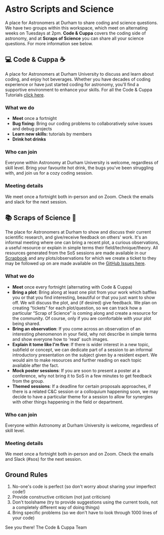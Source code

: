# Astro Scripts and Science 
A place for Astronomers at Durham to share coding and science questions.  We have two groups within this workspace, which meet on alternating weeks on Tuesdays at 2pm.  **Code & Cuppa** covers the coding side of astronomy, and at **Scraps of Science** you can share all your science questions.  For more information see below.

## :computer: Code & Cuppa :coffee:

A place for Astronomers at Durham University to discuss and learn about coding, and enjoy hot beverages.  Whether you have decades of coding experience or have just started coding for astronomy, you'll find a supportive environment to enhance your skills.  For all the Code & Cuppa Tutorials [click here](https://github.com/Code-Cuppa/CnC-Tutorials).

### What we do
- **Meet** once a fortnight
- **Bug fixing:** Bring our coding problems to collaboratively solve issues and debug projects
- **Learn new skills:** tutorials by members
- **Drink hot drinks**

### Who can join
Everyone within Astronomy at Durham University is welcome, regardless of skill level.  Bring your favourite hot drink, the bugs you've been struggling with, and join us for a cozy coding session.

### Meeting details
We meet once a fortnight both in-person and on Zoom.  Check the emails and slack for the next session.



## :books: Scraps of Science :telescope:

The place for Astronomers at Durham to show and discuss their current scientific research, and give/receive feedback on others' work. It's an informal meeting where one can bring a recent plot, a curious observations, a useful resource or explain in simple terms their field/technique/theory. All resources generated from the SoS sessions are made available in our [Scrapbook](https://github.com/Code-Cuppa/SoS-Scrapbook) and any plots/observations for which we create a ticket to they may be followed up on are made available on the [GitHub Issues here](https://github.com/Code-Cuppa/SoS-Plot-Tickets/issues).


### What we do
- **Meet** once every fortnight (alternating with Code & Cuppa)
- **Bring a plot**: Bring along at least one plot from your work which baffles you or that you find interesting, beautiful or that you just want to show off. We will discuss the plot, and (if desired) give feedback. We plan on creating “tickets” for each plot/question, so we can track how a particular “Scrap of Science” is coming along and create a resource for the community. Of course, only if you are comfortable with your plot being shared.
- **Bring an observation**:  If you come across an observation of an interesting phenomenon in your field, why not describe in simple terms and show everyone how to 'read' such images.
- **Explain it tome like I'm five**:  If there is wider interest in a new topic, subfield or concept, we can dedicate part of a session to an informal introductory presentation on the subject given by a resident expert. We would aim to make resources and further reading on each topic available after the fact.
- **Mock poster sessions**: If you are soon to present a poster at a conference, why not bring it to SoS in a few minutes to get feedback from the group.
- **Themed sessions**: If a deadline for certain proposals approaches, if there is a related C&C session or a colloquium happening soon, we may decide to have a particular theme for a session to allow for synergies with other things happening in the field or department.

### Who can join
Everyone within Astronomy at Durham University is welcome, regardless of skill level.

### Meeting details
We meet once a fortnight both in-person and on Zoom. Check the emails and Slack (#sos) for the next session.



## Ground Rules
1. No-one's code is perfect (so don't worry about sharing your imperfect code!)
2. Provide constructive criticism (not just criticism)
3. Don't toolshame (try to provide suggestions using the current tools, not a completely different way of doing things)
4. Bring specific problems (so we don't have to look through 1000 lines of your code)


See you there!
The Code & Cuppa Team
